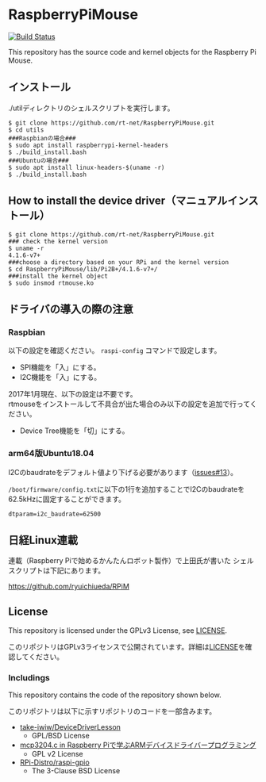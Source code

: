 # RaspberryPiMouse

[![Build Status](https://travis-ci.org/rt-net/RaspberryPiMouse.svg?branch=master)](https://travis-ci.org/rt-net/RaspberryPiMouse)

This repository has the source code and kernel objects
for the Raspberry Pi Mouse.

## インストール

./utilディレクトリのシェルスクリプトを実行します。

```
$ git clone https://github.com/rt-net/RaspberryPiMouse.git
$ cd utils
###Raspbianの場合###
$ sudo apt install raspberrypi-kernel-headers
$ ./build_install.bash
###Ubuntuの場合###
$ sudo apt install linux-headers-$(uname -r)
$ ./build_install.bash
```


## How to install the device driver（マニュアルインストール）

```
$ git clone https://github.com/rt-net/RaspberryPiMouse.git
### check the kernel version
$ uname -r
4.1.6-v7+
###choose a directory based on your RPi and the kernel version
$ cd RaspberryPiMouse/lib/Pi2B+/4.1.6-v7+/
###install the kernel object
$ sudo insmod rtmouse.ko
```

## ドライバの導入の際の注意

### Raspbian

以下の設定を確認ください。
`raspi-config` コマンドで設定します。

* SPI機能を「入」にする。
* I2C機能を「入」にする。

2017年1月現在、以下の設定は不要です。  
rtmouseをインストールして不具合が出た場合のみ以下の設定を追加で行ってください。

* Device Tree機能を「切」にする。

### arm64版Ubuntu18.04

I2Cのbaudrateをデフォルト値より下げる必要があります（[issues#13](https://github.com/rt-net/RaspberryPiMouse/issues/13)）。

`/boot/firmware/config.txt`に以下の1行を追加することでI2Cのbaudrateを62.5kHzに固定することができます。

```
dtparam=i2c_baudrate=62500
```

## 日経Linux連載

連載（Raspberry Piで始めるかんたんロボット製作）で上田氏が書いた
シェルスクリプトは下記にあります。

https://github.com/ryuichiueda/RPiM


## License

This repository is licensed under the GPLv3 License, see [LICENSE](./LICENSE).

このリポジトリはGPLv3ライセンスで公開されています。詳細は[LICENSE](./LICENSE)を確認してください。

### Includings

This repository contains the code of the repository shown below.

このリポジトリは以下に示すリポジトリのコードを一部含みます。

* [take-iwiw/DeviceDriverLesson](https://github.com/take-iwiw/DeviceDriverLesson)
  * GPL/BSD License
* [mcp3204.c in Raspberry Piで学ぶARMデバイスドライバープログラミング](http://www.socym.co.jp/support/s-940#ttlDownload)
  * GPL v2 License
* [RPi-Distro/raspi-gpio](https://github.com/RPi-Distro/raspi-gpio)
  * The 3-Clause BSD License
